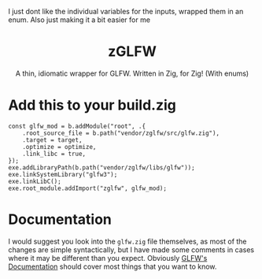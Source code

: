 I just dont like the individual variables for the inputs, wrapped them in an enum. Also just making it a bit easier for me

<h1 align="center">zGLFW</h1>
<p align="center">A thin, idiomatic wrapper for GLFW. Written in Zig, for Zig! (With enums)</p>

# Add this to your build.zig

```zig
const glfw_mod = b.addModule("root", .{
    .root_source_file = b.path("vendor/zglfw/src/glfw.zig"),
    .target = target,
    .optimize = optimize,
    .link_libc = true,
});
exe.addLibraryPath(b.path("vendor/zglfw/libs/glfw"));
exe.linkSystemLibrary("glfw3");
exe.linkLibC();
exe.root_module.addImport("zglfw", glfw_mod);
```

# Documentation

I would suggest you look into the `glfw.zig` file themselves, as most of the changes are simple syntactically, but I have made some comments in cases where it may be different than you expect. Obviously [GLFW's Documentation](https://www.glfw.org/documentation.html) should cover most things that you want to know.
